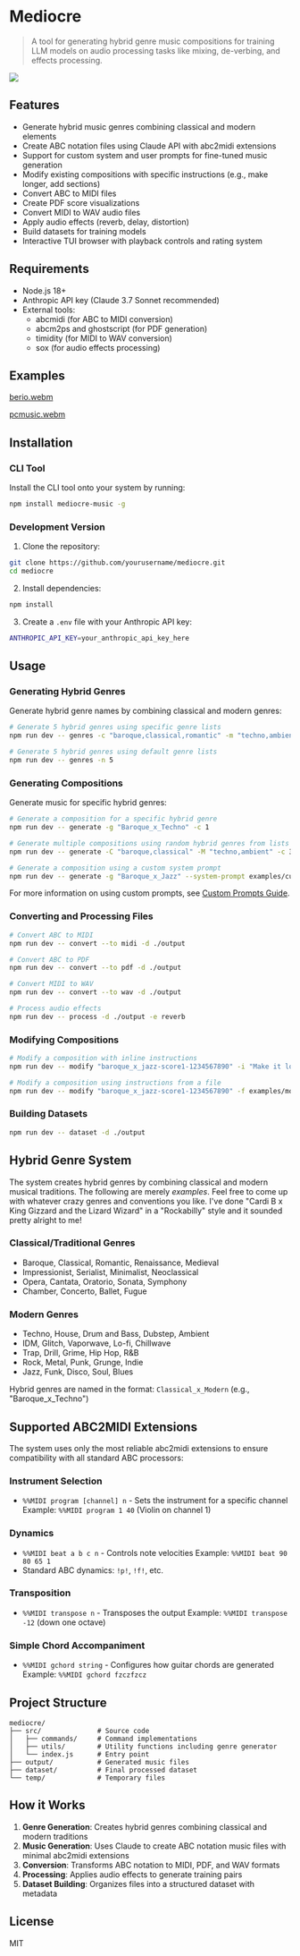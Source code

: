 # Mediocre

>A tool for generating hybrid genre music compositions for training LLM models on audio processing tasks like mixing, de-verbing, and effects processing.

![](./screenshot.png)

## Features

- Generate hybrid music genres combining classical and modern elements
- Create ABC notation files using Claude API with abc2midi extensions
- Support for custom system and user prompts for fine-tuned music generation
- Modify existing compositions with specific instructions (e.g., make longer, add sections)
- Convert ABC to MIDI files
- Create PDF score visualizations 
- Convert MIDI to WAV audio files
- Apply audio effects (reverb, delay, distortion)
- Build datasets for training models
- Interactive TUI browser with playback controls and rating system

## Requirements

- Node.js 18+
- Anthropic API key (Claude 3.7 Sonnet recommended)
- External tools:
  - abcmidi (for ABC to MIDI conversion)
  - abcm2ps and ghostscript (for PDF generation)
  - timidity (for MIDI to WAV conversion) 
  - sox (for audio effects processing)

## Examples
[berio.webm](https://github.com/user-attachments/assets/0926e777-8809-41e6-b963-464ed5f33a4f)

[pcmusic.webm](https://github.com/user-attachments/assets/bf2a1b1d-3582-4790-8b4b-8f40a7498944)


## Installation

### CLI Tool

Install the CLI tool onto your system by running:

```bash
npm install mediocre-music -g
```

### Development Version

1. Clone the repository:
```bash
git clone https://github.com/yourusername/mediocre.git
cd mediocre
```

2. Install dependencies:
```bash
npm install
```

3. Create a `.env` file with your Anthropic API key:
```bash
ANTHROPIC_API_KEY=your_anthropic_api_key_here
```

## Usage

### Generating Hybrid Genres

Generate hybrid genre names by combining classical and modern genres:

```bash
# Generate 5 hybrid genres using specific genre lists
npm run dev -- genres -c "baroque,classical,romantic" -m "techno,ambient,glitch" -n 5

# Generate 5 hybrid genres using default genre lists
npm run dev -- genres -n 5
```

### Generating Compositions

Generate music for specific hybrid genres:

```bash
# Generate a composition for a specific hybrid genre
npm run dev -- generate -g "Baroque_x_Techno" -c 1

# Generate multiple compositions using random hybrid genres from lists
npm run dev -- generate -C "baroque,classical" -M "techno,ambient" -c 3

# Generate a composition using a custom system prompt
npm run dev -- generate -g "Baroque_x_Jazz" --system-prompt examples/custom-system-prompt.txt
```

For more information on using custom prompts, see [Custom Prompts Guide](./docs/CUSTOM_PROMPTS.md).

### Converting and Processing Files

```bash
# Convert ABC to MIDI
npm run dev -- convert --to midi -d ./output

# Convert ABC to PDF
npm run dev -- convert --to pdf -d ./output

# Convert MIDI to WAV
npm run dev -- convert --to wav -d ./output

# Process audio effects
npm run dev -- process -d ./output -e reverb
```

### Modifying Compositions

```bash
# Modify a composition with inline instructions
npm run dev -- modify "baroque_x_jazz-score1-1234567890" -i "Make it longer with a dramatic breakdown section"

# Modify a composition using instructions from a file
npm run dev -- modify "baroque_x_jazz-score1-1234567890" -f examples/modification-instructions.txt
```

### Building Datasets

```bash
npm run dev -- dataset -d ./output
```

## Hybrid Genre System

The system creates hybrid genres by combining classical and modern musical traditions.
The following are merely *examples*. Feel free to come up with whatever crazy
genres and conventions you like. I've done "Cardi B x King Gizzard and the Lizard Wizard"
in a "Rockabilly" style and it sounded pretty alright to me!

### Classical/Traditional Genres
- Baroque, Classical, Romantic, Renaissance, Medieval
- Impressionist, Serialist, Minimalist, Neoclassical
- Opera, Cantata, Oratorio, Sonata, Symphony
- Chamber, Concerto, Ballet, Fugue

### Modern Genres
- Techno, House, Drum and Bass, Dubstep, Ambient
- IDM, Glitch, Vaporwave, Lo-fi, Chillwave
- Trap, Drill, Grime, Hip Hop, R&B
- Rock, Metal, Punk, Grunge, Indie
- Jazz, Funk, Disco, Soul, Blues

Hybrid genres are named in the format: `Classical_x_Modern` (e.g., "Baroque_x_Techno")

## Supported ABC2MIDI Extensions

The system uses only the most reliable abc2midi extensions to ensure compatibility with all standard ABC processors:

### Instrument Selection
- `%%MIDI program [channel] n` - Sets the instrument for a specific channel
  Example: `%%MIDI program 1 40` (Violin on channel 1)

### Dynamics
- `%%MIDI beat a b c n` - Controls note velocities
  Example: `%%MIDI beat 90 80 65 1`
- Standard ABC dynamics: `!p!`, `!f!`, etc.

### Transposition
- `%%MIDI transpose n` - Transposes the output
  Example: `%%MIDI transpose -12` (down one octave)

### Simple Chord Accompaniment
- `%%MIDI gchord string` - Configures how guitar chords are generated
  Example: `%%MIDI gchord fzczfzcz`

## Project Structure

```
mediocre/
├── src/              # Source code
│   ├── commands/     # Command implementations
│   ├── utils/        # Utility functions including genre generator
│   └── index.js      # Entry point
├── output/           # Generated music files 
├── dataset/          # Final processed dataset
└── temp/             # Temporary files
```

## How it Works

1. **Genre Generation**: Creates hybrid genres combining classical and modern traditions
2. **Music Generation**: Uses Claude to create ABC notation music files with minimal abc2midi extensions
3. **Conversion**: Transforms ABC notation to MIDI, PDF, and WAV formats
4. **Processing**: Applies audio effects to generate training pairs
5. **Dataset Building**: Organizes files into a structured dataset with metadata

## License

MIT
